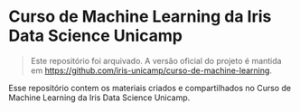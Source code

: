 # Curso de Machine Learning da Iris Data Science Unicamp

> Este repositório foi arquivado. A versão oficial do projeto é mantida em https://github.com/iris-unicamp/curso-de-machine-learning.


Esse repositório contem os materiais criados e compartilhados no Curso de Machine Learning da Iris Data Science Unicamp.
